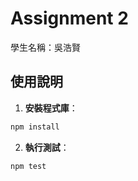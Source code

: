 # Assignment 2

學生名稱：吳浩賢

## 使用說明

1. **安裝程式庫**：

```bash
npm install
```

2. **執行測試**：

```bash
npm test
```
